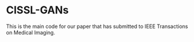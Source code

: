 # CISSL-GANs
This is the main code for our paper that has submitted to IEEE Transactions on Medical Imaging.
